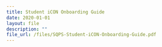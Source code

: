 ```yaml
---
title: Student iCON Onboarding Guide
date: 2020-01-01
layout: file
description: ""
file_url: /files/SQPS-Student-iCON-Onboarding-Guide.pdf
---
```

